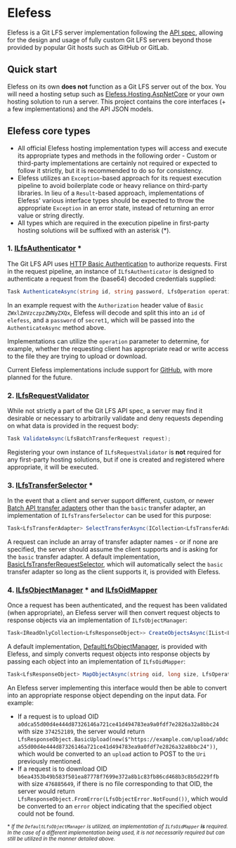 # Elefess
Elefess is a Git LFS server implementation following the [API spec](https://github.com/git-lfs/git-lfs/blob/8e96b5d5d84095d1c0dd0c550d8fdf2c8c5c6456/docs/api/README.md), allowing for the design and usage of fully custom Git LFS servers beyond those provided by popular Git hosts such as GitHub or GitLab.

## Quick start
Elefess on its own **does not** function as a Git LFS server out of the box. You will need a hosting setup such as [Elefess.Hosting.AspNetCore](../Elefess.Hosting.AspNetCore/README.md) or your own hosting solution to run a server. This project contains the core interfaces (+ a few implementations) and the API JSON models.

## Elefess core types
- All official Elefess hosting implementation types will access and execute its appropriate types and methods in the following order - Custom or third-party implementations are certainly not required or expected to follow it strictly, but it is recommended to do so for consistency.
- Elefess utilizes an `Exception`-based approach for its request execution pipeline to avoid boilerplate code or heavy reliance on third-party libraries. In lieu of a `Result`-based approach, implementations of Elefess' various interface types should be expected to throw the appropriate `Exception` in an error state, instead of returning an error value or string directly.
- All types which are required in the execution pipeline in first-party hosting solutions will be suffixed with an asterisk (*).

### 1. [ILfsAuthenticator](ILfsAuthenticator.cs) *
The Git LFS API uses [HTTP Basic Authentication](https://github.com/git-lfs/git-lfs/blob/8e96b5d5d84095d1c0dd0c550d8fdf2c8c5c6456/docs/api/authentication.md) to authorize requests. First in the request pipeline, an instance of `ILfsAuthenticator` is designed to authenticate a request from the (base64) decoded credentials supplied:
```cs
Task AuthenticateAsync(string id, string password, LfsOperation operation, CancellationToken cancellationToken);
```
In an example request with the `Authorization` header value of `Basic ZWxlZmVzczpzZWNyZXQx`, Elefess will decode and split this into an `id` of `elefess`, and a `password` of `secret1`, which will be passed into the `AuthenticateAsync` method above.

Implementations can utilize the `operation` parameter to determine, for example, whether the requesting client has appropriate read or write access to the file they are trying to upload or download.

Current Elefess implementations include support for [GitHub](../Elefess.Authenticators.GitHub/README.md), with more planned for the future.

### 2. [ILfsRequestValidator](ILfsRequestValidator.cs)
While not strictly a part of the Git LFS API spec, a server may find it desirable or necessary to arbitrarily validate and deny requests depending on what data is provided in the request body:
```cs
Task ValidateAsync(LfsBatchTransferRequest request);
```
Registering your own instance of `ILfsRequestValidator` is **not** required for any first-party hosting solutions, but if one is created and registered where appropriate, it will be executed.

### 3. [ILfsTransferSelector](ILfsTransferSelector.cs) *
In the event that a client and server support different, custom, or newer [Batch API transfer adapters](https://github.com/git-lfs/git-lfs/blob/8e96b5d5d84095d1c0dd0c550d8fdf2c8c5c6456/docs/api/README.md#batch-api) other than the `basic` transfer adapter, an implementation of `ILfsTransferSelector` can be used for this purpose:
```cs
Task<LfsTransferAdapter> SelectTransferAsync(ICollection<LfsTransferAdapter> requestedTransferAdapters, CancellationToken cancellationToken);
```
A request can include an array of transfer adapter names - or if none are specified, the server should assume the client supports and is asking for the `basic` transfer adapter. A default implementation, [BasicLfsTransferRequestSelector](Default/BasicLfsTransferRequestSelector.cs), which will automatically select the `basic` transfer adapter so long as the client supports it, is provided with Elefess.

### 4. [ILfsObjectManager](ILfsObjectManager.cs) * and [ILfsOidMapper](ILfsOidMapper.cs)
Once a request has been authenticated, and the request has been validated (when appropriate), an Elefess server will then convert request objects to response objects via an implementation of `ILfsObjectManager`:
```cs
Task<IReadOnlyCollection<LfsResponseObject>> CreateObjectsAsync(IList<LfsRequestObject> objects, LfsOperation operation, CancellationToken cancellationToken);
```
A default implementation, [DefaultLfsObjectManager](Default/DefaultLfsObjectManager.cs), is provided with Elefess, and simply converts request objects into response objects by passing each object into an implementation of `ILfsOidMapper`:
```cs
Task<LfsResponseObject> MapObjectAsync(string oid, long size, LfsOperation operation, CancellationToken cancellationToken);
```
An Elefess server implementing this interface would then be able to convert into an appropriate response object depending on the input data. For example:
- If a request is to upload OID `a0dca55d00d4e444d87326146a721ce41d494783ea9a0fdf7e2826a32a8bbc24` with size `374252189`, the server would return `LfsResponseObject.BasicUpload(new($"https://example.com/upload/a0dca55d00d4e444d87326146a721ce41d494783ea9a0fdf7e2826a32a8bbc24"))`, which would be converted to an `upload` action to POST to the `Uri` previously mentioned.
- If a request is to download OID `b6ea4353b49b583f501ea87778f7699e372a8b1c83fb86cd468b3c8b5d229ffb` with size `476885649`, if there is no file corresponding to that OID, the server would return `LfsResponseObject.FromError(LfsObjectError.NotFound())`, which would be converted to an `error` object indicating that the specified object could not be found.

<small>* *If the `DefaultLfsObjectManager` is utilized, an implementation of `ILfsOidMapper` **is** required. In the case of a different implementation being used, it is not necessarily required but can still be utilized in the manner detailed above.*</small>

